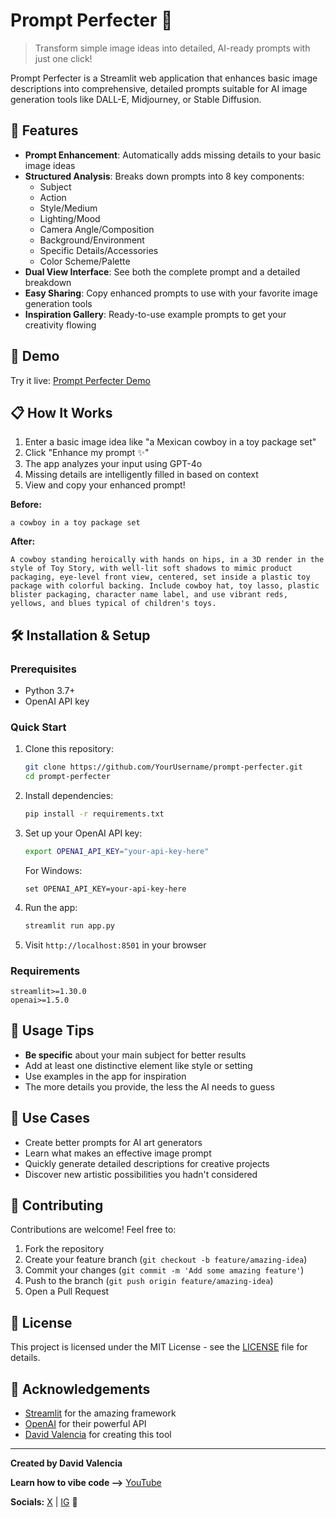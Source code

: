 # Prompt Perfecter 🎨

> Transform simple image ideas into detailed, AI-ready prompts with just one click!

Prompt Perfecter is a Streamlit web application that enhances basic image descriptions into comprehensive, detailed prompts suitable for AI image generation tools like DALL-E, Midjourney, or Stable Diffusion.

## 🌟 Features

- **Prompt Enhancement**: Automatically adds missing details to your basic image ideas
- **Structured Analysis**: Breaks down prompts into 8 key components:
  - Subject
  - Action
  - Style/Medium
  - Lighting/Mood
  - Camera Angle/Composition
  - Background/Environment
  - Specific Details/Accessories
  - Color Scheme/Palette
- **Dual View Interface**: See both the complete prompt and a detailed breakdown
- **Easy Sharing**: Copy enhanced prompts to use with your favorite image generation tools
- **Inspiration Gallery**: Ready-to-use example prompts to get your creativity flowing

## 🚀 Demo

Try it live: [Prompt Perfecter Demo](https://imagepromptbuilder.com)

## 📋 How It Works

1. Enter a basic image idea like "a Mexican cowboy in a toy package set"
2. Click "Enhance my prompt ✨"
3. The app analyzes your input using GPT-4o
4. Missing details are intelligently filled in based on context
5. View and copy your enhanced prompt!

**Before:**
```
a cowboy in a toy package set
```

**After:**
```
A cowboy standing heroically with hands on hips, in a 3D render in the style of Toy Story, with well-lit soft shadows to mimic product packaging, eye-level front view, centered, set inside a plastic toy package with colorful backing. Include cowboy hat, toy lasso, plastic blister packaging, character name label, and use vibrant reds, yellows, and blues typical of children's toys.
```

## 🛠️ Installation & Setup

### Prerequisites

- Python 3.7+
- OpenAI API key

### Quick Start

1. Clone this repository:
   ```bash
   git clone https://github.com/YourUsername/prompt-perfecter.git
   cd prompt-perfecter
   ```

2. Install dependencies:
   ```bash
   pip install -r requirements.txt
   ```

3. Set up your OpenAI API key:
   ```bash
   export OPENAI_API_KEY="your-api-key-here"
   ```
   For Windows:
   ```
   set OPENAI_API_KEY=your-api-key-here
   ```

4. Run the app:
   ```bash
   streamlit run app.py
   ```

5. Visit `http://localhost:8501` in your browser

### Requirements

```
streamlit>=1.30.0
openai>=1.5.0
```

## 📝 Usage Tips

- **Be specific** about your main subject for better results
- Add at least one distinctive element like style or setting
- Use examples in the app for inspiration
- The more details you provide, the less the AI needs to guess

## 🔮 Use Cases

- Create better prompts for AI art generators
- Learn what makes an effective image prompt
- Quickly generate detailed descriptions for creative projects
- Discover new artistic possibilities you hadn't considered

## 🤝 Contributing

Contributions are welcome! Feel free to:

1. Fork the repository
2. Create your feature branch (`git checkout -b feature/amazing-idea`)
3. Commit your changes (`git commit -m 'Add some amazing feature'`)
4. Push to the branch (`git push origin feature/amazing-idea`)
5. Open a Pull Request

## 📄 License

This project is licensed under the MIT License - see the [LICENSE](LICENSE) file for details.

## 🙏 Acknowledgements

- [Streamlit](https://streamlit.io/) for the amazing framework
- [OpenAI](https://openai.com/) for their powerful API
- [David Valencia](https://github.com/DaveedValencia) for creating this tool

---

**Created by David Valencia**

**Learn how to vibe code -->** [YouTube](https://youtube.com/@DaveedValencia)

**Socials:** [X](https://x.com/DaveedValencia) | [IG](https://instagram.com/DaveedValencia) 🚀
